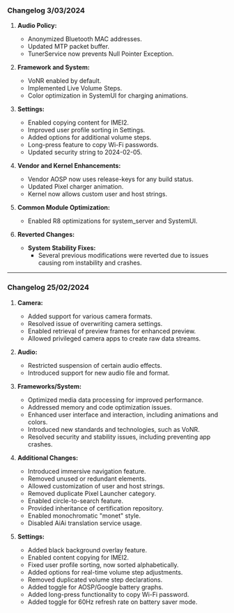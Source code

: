 ### Changelog 3/03/2024
1. **Audio Policy:**
   - Anonymized Bluetooth MAC addresses.
   - Updated MTP packet buffer.
   - TunerService now prevents Null Pointer Exception.

2. **Framework and System:**
   - VoNR enabled by default.
   - Implemented Live Volume Steps.
   - Color optimization in SystemUI for charging animations.

3. **Settings:**
   - Enabled copying content for IMEI2.
   - Improved user profile sorting in Settings.
   - Added options for additional volume steps.
   - Long-press feature to copy Wi-Fi passwords.
   - Updated security string to 2024-02-05.

4. **Vendor and Kernel Enhancements:**
   - Vendor AOSP now uses release-keys for any build status.
   - Updated Pixel charger animation.
   - Kernel now allows custom user and host strings.

5. **Common Module Optimization:**
   - Enabled R8 optimizations for system_server and SystemUI.

6. **Reverted Changes:**
   - **System Stability Fixes:**
     - Several previous modifications were reverted due to issues causing rom instability and crashes.

---

### Changelog 25/02/2024
1. **Camera:**
   - Added support for various camera formats.
   - Resolved issue of overwriting camera settings.
   - Enabled retrieval of preview frames for enhanced preview.
   - Allowed privileged camera apps to create raw data streams.

2. **Audio:**
   - Restricted suspension of certain audio effects.
   - Introduced support for new audio file and format.

3. **Frameworks/System:**
   - Optimized media data processing for improved performance.
   - Addressed memory and code optimization issues.
   - Enhanced user interface and interaction, including animations and colors.
   - Introduced new standards and technologies, such as VoNR.
   - Resolved security and stability issues, including preventing app crashes.

4. **Additional Changes:**
   - Introduced immersive navigation feature.
   - Removed unused or redundant elements.
   - Allowed customization of user and host strings.
   - Removed duplicate Pixel Launcher category.
   - Enabled circle-to-search feature.
   - Provided inheritance of certification repository.
   - Enabled monochromatic "monet" style.
   - Disabled AiAi translation service usage.

5. **Settings:**
   - Added black background overlay feature.
   - Enabled content copying for IMEI2.
   - Fixed user profile sorting, now sorted alphabetically.
   - Added options for real-time volume step adjustments.
   - Removed duplicated volume step declarations.
   - Added toggle for AOSP/Google battery graphs.
   - Added long-press functionality to copy Wi-Fi password.
   - Added toggle for 60Hz refresh rate on battery saver mode.
